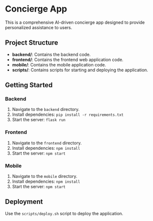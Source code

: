 # Concierge App

This is a comprehensive AI-driven concierge app designed to provide personalized assistance to users.

## Project Structure

- **backend/**: Contains the backend code.
- **frontend/**: Contains the frontend web application code.
- **mobile/**: Contains the mobile application code.
- **scripts/**: Contains scripts for starting and deploying the application.

## Getting Started

### Backend

1. Navigate to the `backend` directory.
2. Install dependencies: `pip install -r requirements.txt`
3. Start the server: `flask run`

### Frontend

1. Navigate to the `frontend` directory.
2. Install dependencies: `npm install`
3. Start the server: `npm start`

### Mobile

1. Navigate to the `mobile` directory.
2. Install dependencies: `npm install`
3. Start the server: `npm start`

## Deployment

Use the `scripts/deploy.sh` script to deploy the application.